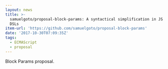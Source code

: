 ```yaml
---
layout: news
title: >-
  samuelgoto/proposal-block-params: A syntactical simplification in JS to enable
  DSLs
item-url: 'https://github.com/samuelgoto/proposal-block-params'
date: '2017-10-30T07:09:35Z'
tags:
  - ECMAScript
  - proposal
---
```

Block Params proposal.

